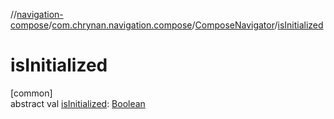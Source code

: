 //[navigation-compose](../../../index.md)/[com.chrynan.navigation.compose](../index.md)/[ComposeNavigator](index.md)/[isInitialized](is-initialized.md)

# isInitialized

[common]\
abstract val [isInitialized](is-initialized.md): [Boolean](https://kotlinlang.org/api/latest/jvm/stdlib/kotlin/-boolean/index.html)
